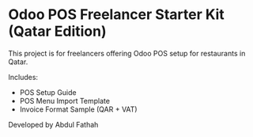 
# Odoo POS Freelancer Starter Kit (Qatar Edition)

This project is for freelancers offering Odoo POS setup for restaurants in Qatar.

Includes:
- POS Setup Guide
- POS Menu Import Template
- Invoice Format Sample (QAR + VAT)

Developed by Abdul Fathah

